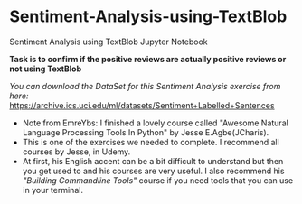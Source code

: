 # Sentiment-Analysis-using-TextBlob
Sentiment Analysis using TextBlob Jupyter Notebook

**Task is to confirm if the positive reviews are actually positive reviews or not using TextBlob**


*You can download the DataSet for this Sentiment Analysis exercise from here:*  https://archive.ics.uci.edu/ml/datasets/Sentiment+Labelled+Sentences

- Note from EmreYbs:  I finished a lovely course called "Awesome Natural Language Processing Tools In Python" by Jesse E.Agbe(JCharis).
- This is one of the exercises we needed to complete. I recommend all courses by Jesse, in Udemy. 
- At first, his English accent can be a bit difficult to understand but then you get used to and his courses are very useful. I also recommend his *"Building Commandline Tools"* course if you need tools that you can use in your terminal.
